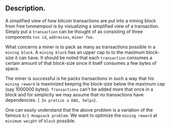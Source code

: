 ## Description. 

A simplified view of how bitcoin transactions are put into a mining block from free txnmempool is by visiualizing a simplified view of a transaction. Simply put a ```transaction``` can be thought of as consisting of three components ```txn id```, ```addresses```, ```miner fee```. 

What concerns a miner is to pack as many as transactions possible in a ```mining block```. A ```mining block``` has an upper cap to to the 
maximum block-size it can have. It should be noted that each ```transaction``` consumes a certain amount of that block-size since it itself consumes a few bytes of space. 

The miner is successful is he packs transactions in such a way that his ```mining reward``` is maximized keeping the block-size below the maximum cap (say 1000000 bytes). ```Transactions``` can't be added more that once in a block and for simplicity we may assume that no transactions have dependencies. (``` In pratice a DAG, helps```). 

One can easily understand that the above problem is a variation of the famous ```0/1 Knapsack problem```. We want to optimize the ```mining reward``` at ```minimum weight``` of ```block``` possible. 

























